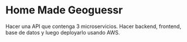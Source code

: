 # Home Made Geoguessr
Hacer una API que contenga 3 microservicios. Hacer backend, frontend, base de datos y luego deployarlo usando AWS.
